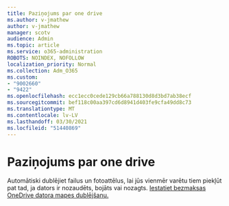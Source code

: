 ```yaml
---
title: Paziņojums par one drive
ms.author: v-jmathew
author: v-jmathew
manager: scotv
audience: Admin
ms.topic: article
ms.service: o365-administration
ROBOTS: NOINDEX, NOFOLLOW
localization_priority: Normal
ms.collection: Adm_O365
ms.custom:
- "9002660"
- "9422"
ms.openlocfilehash: ecc1ecc0cede129cb66a788130d8d3bd7ab38ecf
ms.sourcegitcommit: bef118c00aa397cd6d8941d403fe9cfa49dd8c73
ms.translationtype: MT
ms.contentlocale: lv-LV
ms.lasthandoff: 03/30/2021
ms.locfileid: "51440869"
---
```

# <a name="one-drive-announcement"></a>Paziņojums par one drive

Automātiski dublējiet failus un fotoattēlus, lai jūs vienmēr varētu tiem piekļūt pat tad, ja dators ir nozaudēts, bojāts vai nozagts. [Iestatiet bezmaksas OneDrive datora mapes dublējšanu.](https://www.microsoft.com/microsoft-365/onedrive/pc-cloud-backup)
